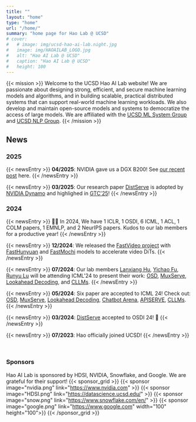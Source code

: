```yaml
---
title: ""
layout: "home"
type: "home"
url: "/home/"
summary: "home page for Hao Lab @ UCSD"
# cover:
#   # image: img/ucsd-hao-ai-lab.night.jpg
#   image: img/HAOAILAB_LOGO.jpg
#   alt: "Hao AI Lab @ UCSD"
#   caption: "Hao AI Lab @ UCSD"
#   height: 100
---
```



<!-- {{< image src="/img/HAOAILAB_LOGO.jpg" alt="Lab Group Photo" title="Hao AI Lab @ UCSD" width="50%" >}} -->



{{< mission >}}
Welcome to the UCSD Hao AI Lab website! We are passionate about designing strong, efficient, and secure machine learning models and algorithms, and in building scalable, practical distributed systems that can support real-world machine learning workloads.
We also develop and maintain open-source models and systems to democratize the access of large models. We are affiliated with the <a href="https://mlsys-ucsd.org/">UCSD ML System Group</a> and <a href="https://ucsd-nlp.github.io/">UCSD NLP Group</a>.
{{< /mission >}}





## News 

<!-- 🎉 -->

<!-- ### 2025 -->

<!-- {{< newsEntry >}}
**03/2025**: Our research paper [DistServe](blogs/distserve) is adopted by [NVIDIA Dynamo](https://nvidianews.nvidia.com/news/nvidia-dynamo-open-source-library-accelerates-and-scales-ai-reasoning-models) and highlighed in [GTC'25](https://www.youtube.com/live/_waPvOwL9Z8?t=3246&si=g2KdQwVv40Olc8gU)!
{{< /newsEntry >}} -->

### 2025
{{< newsEntry >}}
**04/2025**: NVIDIA gave us a DGX B200! See [our recent post](https://x.com/haoailab/status/1914402516420440072) here. 
{{< /newsEntry >}}


{{< newsEntry >}}
**03/2025**: Our research paper [DistServe](blogs/distserve) is adopted by [NVIDIA Dynamo](https://nvidianews.nvidia.com/news/nvidia-dynamo-open-source-library-accelerates-and-scales-ai-reasoning-models) and highlighed in [GTC'25](https://www.youtube.com/live/_waPvOwL9Z8?t=3246&si=g2KdQwVv40Olc8gU)!
{{< /newsEntry >}}



### 2024
{{< newsEntry >}}
🎉🎉 In 2024, We have 1 ICLR, 1 OSDI, 6 ICML, 1 ACL, 1 COLM papers, 1 EMNLP, and 2 NeurIPS papers. Kudos to our lab members for a productive year!
{{< /newsEntry >}}

{{< newsEntry >}}
**12/2024**: We released the [FastVideo project](https://github.com/hao-ai-lab/FastVideo) with [FastHunyuan](https://huggingface.co/FastVideo/FastHunyuan) and [FastMochi](https://huggingface.co/FastVideo/FastMochi) models to accelerate video DiTs.
{{< /newsEntry >}}


{{< newsEntry >}}
**07/2024**: Our lab members [Lanxiang Hu](https://snyhlxde1.github.io/), [Yichao Fu](https://github.com/Viol2000), [Runyu Lu](https://lry89757.github.io/) will be attending ICML'24 to present their work: [OSD](https://arxiv.org/abs/2310.07177), [MuxServe](https://arxiv.org/abs/2404.02015), [Lookahead Decoding](https://arxiv.org/pdf/2402.02057), and [CLLMs](https://arxiv.org/abs/2403.00835).
{{< /newsEntry >}}


{{< newsEntry >}}
**05/2024**: Six paper are accepted to ICML 24! Check out: [OSD](https://arxiv.org/abs/2310.07177), [MuxServe](https://arxiv.org/abs/2404.02015), [Lookahead Decoding](https://arxiv.org/pdf/2402.02057), [Chatbot Arena](https://arxiv.org/abs/2403.04132), [APISERVE](https://arxiv.org/pdf/2402.01869), [CLLMs](https://arxiv.org/abs/2403.00835).
{{< /newsEntry >}}

{{< newsEntry >}}
  **03/2024**: [DistServe](blogs/distserve) accepted to OSDI 24! 🎉 
{{< /newsEntry >}}

{{< newsEntry >}}
  **07/2023**: Hao officially joined UCSD!
{{< /newsEntry >}}


<!-- &emsp;


## **Project Highlight**
{{< project_highlight >}}


&emsp;

## **Talks**

{{< talks_section >}} -->



&emsp;

### Sponsors
Hao AI Lab is sponsored by HDSI, NVIDIA, Snowflake, and Google. We are grateful for their support!
{{< sponsor_grid >}}
  {{< sponsor image="nvidia.png" link="https://www.nvidia.com" >}}
  {{< sponsor image="HDSI.png" link="https://datascience.ucsd.edu/" >}}
  {{< sponsor image="snow.png" link="https://www.snowflake.com/en/" >}}
  {{< sponsor image="google.png" link="https://www.google.com" width="100" height="100">}}
{{< /sponsor_grid >}}
